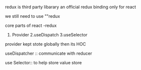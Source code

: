 redux is third party libarary 
an official redux binding only for react

we still need to use ""redux

core parts of react -redux

1. Provider
2.useDispatch
3.useSelector

provider kept stote globally then its HOC

useDispatcher :: communicate with reducer

use Selector:: to help store value store

